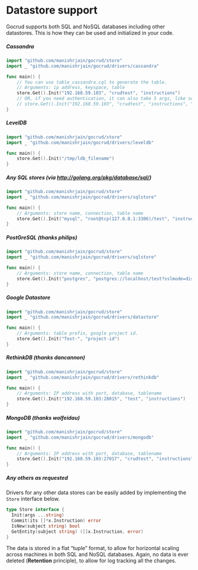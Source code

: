 # Datastore support
Gocrud supports both SQL and NoSQL databases including other datastores. This is how they can be used and initialized in your code.

##### Cassandra
```go
import "github.com/manishrjain/gocrud/store"
import _ "github.com/manishrjain/gocrud/drivers/cassandra"

func main() {
	// You can use table_cassandra.cql to generate the table.
	// Arguments: ip address, keyspace, table
	store.Get().Init("192.168.59.103", "crudtest", "instructions")
	// OR, if you need authentication, it can also take 5 args, like so:
	// store.Get().Init("192.168.59.103", "crudtest", "instructions", "username", "password")
}
```

##### LevelDB
```go
import "github.com/manishrjain/gocrud/store"
import _ "github.com/manishrjain/gocrud/drivers/leveldb"

func main() {
	store.Get().Init("/tmp/ldb_filename")
}
```

##### Any SQL stores (via http://golang.org/pkg/database/sql/)
```go
import "github.com/manishrjain/gocrud/store"
import _ "github.com/manishrjain/gocrud/drivers/sqlstore"

func main() {
	// Arguments: store name, connection, table name
	store.Get().Init("mysql", "root@tcp(127.0.0.1:3306)/test", "instructions")
}
```
##### PostGreSQL (thanks philips)
```go
import "github.com/manishrjain/gocrud/store"
import _ "github.com/manishrjain/gocrud/drivers/sqlstore"

func main() {
	// Arguments: store name, connection, table name
	store.Get().Init("postgres", "postgres://localhost/test?sslmode=disable", "instructions")
}
```

##### Google Datastore
```go
import "github.com/manishrjain/gocrud/store"
import _ "github.com/manishrjain/gocrud/drivers/datastore"

func main() {
	// Arguments: table prefix, google project id.
	store.Get().Init("Test-", "project-id")
}
```

##### RethinkDB (thanks dancannon)
```go
import "github.com/manishrjain/gocrud/store"
import _ "github.com/manishrjain/gocrud/drivers/rethinkdb"

func main() {
	// Arguments: IP address with port, database, tablename
	store.Get().Init("192.168.59.103:28015", "test", "instructions")
}
```

##### MongoDB (thanks wolfeidau)
```go
import "github.com/manishrjain/gocrud/store"
import _ "github.com/manishrjain/gocrud/drivers/mongodb"

func main() {
	// Arguments: IP address with port, database, tablename
	store.Get().Init("192.168.59.103:27017", "crudtest", "instructions")
}
```

##### _Any others as requested_
Drivers for any other data stores can be easily added by implementing the `Store` interface below.

```go
type Store interface {
  Init(args ...string)
  Commit(its []*x.Instruction) error
  IsNew(subject string) bool
  GetEntity(subject string) ([]x.Instruction, error)
}
```

The data is stored in a flat “tuple” format, to allow for horizontal scaling across machines in both SQL and NoSQL databases. Again, no data is ever deleted (**Retention** principle), to allow for log tracking all the changes.


